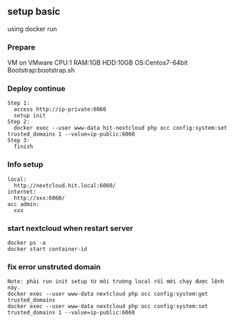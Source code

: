 ## setup basic
  using docker run
  
### Prepare
  VM on VMware
    CPU:1
    RAM:1GB
    HDD:10GB
    OS:Centos7-64bit
  Bootstrap:bootstrap.sh

### Deploy continue
    Step 1: 
      access http://ip-private:6060
      setup init
    Step 2:
      docker exec --user www-data hit-nextcloud php occ config:system:set trusted_domains 1 --value=ip-public:6060
    Step 3:
      finish

### Info setup    
    local:
      http://nextcloud.hit.local:6060/
    internet:
      http://xxx:6060/
    acc admin:
      xxx
      
### start nextcloud when restart server
    docker ps -a
    docker start container-id
    
### fix error unstruted domain
    Note: phải run init setup từ môi trường local rồi mới chạy được lệnh này.
    docker exec --user www-data nextcloud php occ config:system:get trusted_domains
    docker exec --user www-data nextcloud php occ config:system:set trusted_domains 1 --value=ip-public:6060
